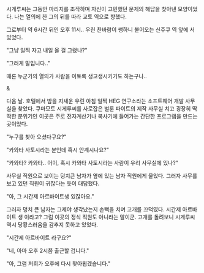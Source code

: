 시게루씨는 그동안 마리지를 조작하며 자신이 고민했던 문제의 해답을 찾아낸 모양이었다. 나는 열의에 찬 그의 뒤를 따라 교토 역으로 향했다.

그로부터 약 6시간 뒤인 오후 11시.. 우린 찬바람이 쌩하니 불어오는 신주쿠 역 앞에 서있었다.

"그냥 일찍 자고 내일 올 걸 그랬나?"

"그러게 말입니다.."

때론 누군가의 열의가 사람을 이토록 생고생시키기도 하는구나..

&

다음 날. 호텔에서 밤을 지새운 우린 아침 일찍 HEG 연구소라는 소프트웨어 개발 사무실을 찾았다. 쿠마모토 시게루씨를 사로잡은 벌룬 파이트의 제작 사무실 치고 굉장히 딱딱한 분위기인 이곳은 주로 전자계산기나 복사기에 들어가는 간단한 프로그램을 만드는 곳이었다. 

"누구를 찾아 오셨다구요?"

"카와타 사토시라는 분인데 혹시 안계시나요?"

"카와타? 카와타.. 어이, 혹시 카와타 사토시라는 사람이 우리 사무실에 있나?"

사무실 직원으로 보이는 덩치큰 남자가 옆에 있는 남자 직원에게 물었다. 그러자 사무를 보고 있던 직원이 귀찮다는 듯이 대답했다.

"아, 그 시간제 아르바이트생 있잖아요."

그러자 덩치 큰 남자는 그제야 생각났는지 손뼉을 치며 고개를 끄덕였다. 시간제 아르바이트 생 이라고? 그럼 이곳의 정식 직원도 아니라는 말이군. 고개를 돌려보니 시게루씨 역시 당황스러움을 감추지 못하고 있었다.

"시간제 아르바이트 라구요?"

"네, 아마 오후 2시쯤 출근할 겁니다."

"아, 그럼 저희가 오후에 다시 찾아뵙겠습니다."